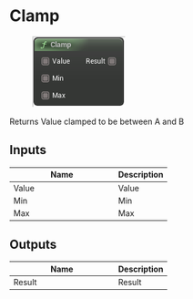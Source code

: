 # Clamp

<div align="left" data-full-width="false"><figure><img src="../../../../.gitbook/assets/clamp.png" alt=""><figcaption></figcaption></figure></div>

Returns Value clamped to be between A and B

## Inputs

<table><thead><tr><th width="170">Name</th><th>Description</th></tr></thead><tbody><tr><td>Value</td><td>Value</td></tr><tr><td>Min</td><td>Min</td></tr><tr><td>Max</td><td>Max</td></tr></tbody></table>

## Outputs

<table><thead><tr><th width="170">Name</th><th>Description</th></tr></thead><tbody><tr><td>Result</td><td>Result</td></tr></tbody></table>
